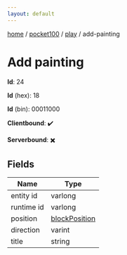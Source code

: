 ```yaml
---
layout: default
---
```


[home](/)  /  [pocket100](/protocol/pocket100)  /  [play](/protocol/pocket100/play)  /  add-painting

# Add painting

**Id**: 24

**Id** (hex): 18

**Id** (bin): 00011000

**Clientbound**: ✔️

**Serverbound**: ✖️

## Fields

Name | Type
---|---
entity id | varlong
runtime id | varlong
position | [blockPosition](/protocol/pocket100/types/block-position)
direction | varint
title | string
